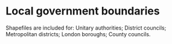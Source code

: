 # Local government boundaries

Shapefiles are included for: Unitary authorities; District councils; Metropolitan districts; London boroughs; County councils.
